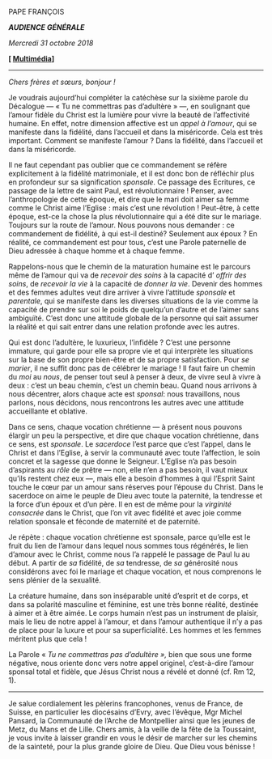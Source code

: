 PAPE FRANÇOIS

***AUDIENCE GÉNÉRALE***

*Mercredi 31 octobre 2018*

**[ [Multimédia](http://w2.vatican.va/content/francesco/fr/events/event.dir.html/content/vaticanevents/fr/2018/10/31/udienzagenerale.html)]**

* * *

*Chers frères et sœurs, bonjour !*

Je voudrais aujourd’hui compléter la catéchèse sur la sixième parole du Décalogue — « Tu ne commettras pas d’adultère » —, en soulignant que l’amour fidèle du Christ est la lumière pour vivre la beauté de l’affectivité humaine. En effet, notre dimension affective est un *appel à l’amour*, qui se manifeste dans la fidélité, dans l’accueil et dans la miséricorde. Cela est très important. Comment se manifeste l’amour ? Dans la fidélité, dans l’accueil et dans la miséricorde.

Il ne faut cependant pas oublier que ce commandement se réfère explicitement à la fidélité matrimoniale, et il est donc bon de réfléchir plus en profondeur sur sa signification *sponsale*. Ce passage des Ecritures, ce passage de la lettre de saint Paul, est révolutionnaire ! Penser, avec l’anthropologie de cette époque, et dire que le mari doit aimer sa femme comme le Christ aime l’Eglise : mais c’est une révolution ! Peut-être, à cette époque, est-ce la chose la plus révolutionnaire qui a été dite sur le mariage. Toujours sur la route de l’amour. Nous pouvons nous demander : ce commandement de fidélité, à qui est-il destiné? Seulement aux époux ? En réalité, ce commandement est pour tous, c’est une Parole paternelle de Dieu adressée à chaque homme et à chaque femme.

Rappelons-nous que le chemin de la maturation humaine est le parcours même de l’amour qui va de *recevoir des soins* à la capacité d’ *offrir des soins*, de *recevoir la vie* à la capacité de *donner la vie*. Devenir des hommes et des femmes adultes veut dire arriver à vivre l’attitude *sponsale* et *parentale*, qui se manifeste dans les diverses situations de la vie comme la capacité de prendre sur soi le poids de quelqu’un d’autre et de l’aimer sans ambiguïté. C’est donc une attitude globale de la personne qui sait assumer la réalité et qui sait entrer dans une relation profonde avec les autres.

Qui est donc l’adultère, le luxurieux, l’infidèle ? C’est une personne immature, qui garde pour elle sa propre vie et qui interprète les situations sur la base de son propre bien-être et de sa propre satisfaction. Pour *se marier*, il ne suffit donc pas de célébrer le mariage ! Il faut faire un chemin du *moi* au *nous*, de penser tout seul à penser à deux, de vivre seul à vivre à deux : c’est un beau chemin, c’est un chemin beau. Quand nous arrivons à nous décentrer, alors chaque acte est *sponsal*: nous travaillons, nous parlons, nous décidons, nous rencontrons les autres avec une attitude accueillante et oblative.

Dans ce sens, chaque vocation chrétienne — à présent nous pouvons élargir un peu la perspective, et dire que chaque vocation chrétienne, dans ce sens, est *sponsale*. Le *sacerdoce* l’est parce que c’est l’appel, dans le Christ et dans l’Eglise, à servir la communauté avec toute l’affection, le soin concret et la sagesse que donne le Seigneur. L’Eglise n’a pas besoin d’aspirants au *rôle* de prêtre — non, elle n’en a pas besoin, il vaut mieux qu’ils restent chez eux —, mais elle a besoin d’hommes à qui l’Esprit Saint touche le cœur par un amour sans réserves pour l’épouse du Christ. Dans le sacerdoce on aime le peuple de Dieu avec toute la paternité, la tendresse et la force d’un époux et d’un père. Il en est de même pour la *virginité consacrée* dans le Christ, que l’on vit avec fidélité et avec joie comme relation sponsale et féconde de maternité et de paternité.

Je répète : chaque vocation chrétienne est sponsale, parce qu’elle est le fruit du lien de l’amour dans lequel nous sommes tous régénérés, le lien d’amour avec le Christ, comme nous l’a rappelé le passage de Paul lu au début. A partir de *sa* fidélité, de *sa* tendresse, de *sa* générosité nous considérons avec foi le mariage et chaque vocation, et nous comprenons le sens plénier de la sexualité.

La créature humaine, dans son inséparable unité d’esprit et de corps, et dans sa polarité masculine et féminine, est une très bonne réalité, destinée à aimer et à être aimée. Le corps humain n’est pas un instrument de plaisir, mais le lieu de notre appel à l’amour, et dans l’amour authentique il n’y a pas de place pour la luxure et pour sa superficialité. Les hommes et les femmes méritent plus que cela !

La Parole « *Tu ne commettras pas d’adultère »,* bien que sous une forme négative, nous oriente donc vers notre appel originel, c’est-à-dire l’amour sponsal total et fidèle, que Jésus Christ nous a révélé et donné (cf. Rm 12, 1).

* * *

Je salue cordialement les pèlerins francophones, venus de France, de Suisse, en particulier les diocésains d’Evry, avec l’évêque, Mgr Michel Pansard, la Communauté de l’Arche de Montpellier ainsi que les jeunes de Metz, du Mans et de Lille. Chers amis, à la veille de la fête de la Toussaint, je vous invite à laisser grandir en vous le désir de marcher sur les chemins de la sainteté, pour la plus grande gloire de Dieu. Que Dieu vous bénisse !